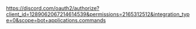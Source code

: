 https://discord.com/oauth2/authorize?client_id=1289062067214614539&permissions=2165312512&integration_type=0&scope=bot+applications.commands

